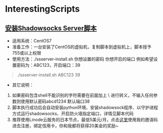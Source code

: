 ﻿# InterestingScripts

## [安装Shadowsocks Server脚本](https://github.com/ahtcfg24/InterestingScripts/blob/master/shell/ssserver-install.sh)
* 适用系统：CentOS7
* 准备工作：一台安装了CentOS的虚拟机，复制脚本到虚拟机上，脚本授予755或以上权限
* 使用方法：./ssserver-install.sh 你想设置的密码 你想开启的端口
例如希望设置密码为：ABC123，开启端口：39
> ./ssserver-install.sh ABC123 39

* 其它说明：
1. 如果密码包含shell不能识别的字符需要在前面加上 \ 进行转义，不输入任何参数则使用默认密码abcd1234 默认端口38
2. 脚本执行成功后会自动安装python环境、安装shadowsock程序、以守护进程方式运行shadowsocks、开启防火墙指定端口，详情见脚本代码
3. 推荐使用Linode云服务的日本节点，最低5美元/月，点击[这里](https://www.linode.com/?r=078af6c130e3db5f5626ff5d79b09adcf09892c7)使用我的邀请码进去注册，绑定信用卡，你和我都将获得20美金的奖励~
